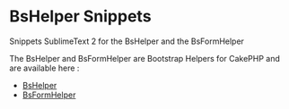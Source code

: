 BsHelper Snippets
=======================

Snippets SublimeText 2 for the BsHelper and the BsFormHelper

The BsHelper and BsFormHelper are Bootstrap Helpers for CakePHP and are available here : 

* [BsHelper](https://github.com/WebAndCow/CakePHP-Bootstrap-3-HtmlHelper "Bootstrap Helper for CakePHP")
* [BsFormHelper](https://github.com/WebAndCow/CakePHP-Bootstrap-3-FormHelper "Bootstrap Form Helper for CakePHP")
